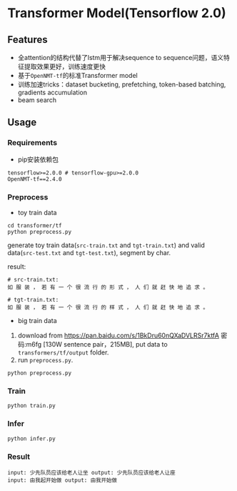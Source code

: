 # Transformer Model(Tensorflow 2.0)

## Features

* 全attention的结构代替了lstm用于解决sequence to sequence问题，语义特征提取效果更好，训练速度更快
* 基于`OpenNMT-tf`的标准Transformer model
* 训练加速tricks：dataset bucketing, prefetching, token-based batching, gradients accumulation
* beam search

## Usage

### Requirements
* pip安装依赖包
```
tensorflow>=2.0.0 # tensorflow-gpu>=2.0.0
OpenNMT-tf==2.4.0
```

### Preprocess


- toy train data
```
cd transformer/tf
python preprocess.py
```

generate toy train data(`src-train.txt` and `tgt-train.txt`) and valid data(`src-test.txt` and `tgt-test.txt`), segment by char.

result:
```
# src-train.txt:
如 服 装 ， 若 有 一 个 很 流 行 的 形 式 ， 人 们 就 赶 快 地 追 求 。

# tgt-train.txt:
如 服 装 ， 若 有 一 个 很 流 行 的 样 式 ， 人 们 就 赶 快 地 追 求 。
```

- big train data

1. download from https://pan.baidu.com/s/1BkDru60nQXaDVLRSr7ktfA  密码:m6fg [130W sentence pair，215MB], put data to `transformers/tf/output` folder.
2. run `preprocess.py`.
```
python preprocess.py
```


### Train

```
python train.py
```

### Infer
```
python infer.py

```

### Result
```
input: 少先队员应该给老人让坐 output: 少先队员应该给老人让座
input: 由我起开始做 output: 由我开始做

```
